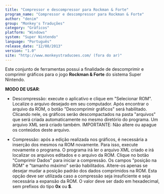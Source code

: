 ```yaml
---
title: "Compressor e descompressor para Rockman & Forte"
program_name: "Compressor e descompressor para Rockman & Forte"
author: "denim"
group: "Monkey's Traduções"
category: "Gráficos"
platform: "Windows"
system: "Super Nintendo"
language: "Português"
release_date: "12/08/2013"
version: "1.0"
site: "http://www.monkeystraducoes.com/ (fora do ar)"
---
```

Este conjunto de ferramentas possui a finalidade de descomprimir e comprimir gráficos para o jogo <b>Rockman & Forte</b> do sistema Super Nintendo.

<b>MODO DE USAR</b>:

- Descompressão: execute o aplicativo e clique em "Selecionar ROM". Localize o arquivo desejado em seu computador. Após encontrar o arquivo da ROM, o botão "Descomprimir gráficos" será habilitado. Clicando nele, os gráficos serão descompactados na pasta "arquivos" que será criada automaticamente no mesmo diretório do programa. Um arquivo XML será criado também. IMPORTANTE: Não altere ou apague os conteúdos deste arquivo.

- Compressão: após a edição realizada nos gráficos, é necessária a inserção dos mesmos na ROM novamente. Para isso, execute novamente o programa. O programa irá ler o arquivo XML criado e irá localizar os arquivos editados e o arquivo da ROM. Clique no botão "Comprimir Dados" para iniciar a compressão. Os campos "posição na ROM" e "tamanho máximo" serão habilitados. Altere-os apenas se desejar mudar a posição padrão dos dados comprimidos na ROM. Esta opção deve ser utilizada caso a compressão seja insuficiente e seja necessária a expansão da ROM. O valor deve ser dado em hexadecimal, sem prefixos do tipo <b>0x</b> ou <b>$</b>.
